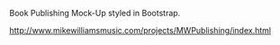 Book Publishing Mock-Up styled in Bootstrap.

http://www.mikewilliamsmusic.com/projects/MWPublishing/index.html
